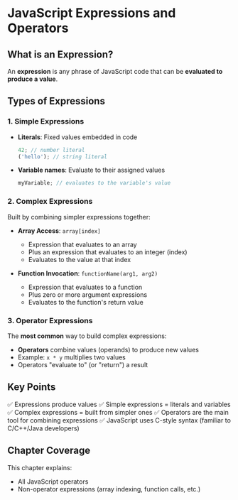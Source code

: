# JavaScript Expressions and Operators

## What is an Expression?

An **expression** is any phrase of JavaScript code that can be **evaluated to produce a value**.

## Types of Expressions

### 1. **Simple Expressions**

- **Literals**: Fixed values embedded in code

  ```javascript
  42; // number literal
  ('hello'); // string literal
  ```

- **Variable names**: Evaluate to their assigned values

  ```javascript
  myVariable; // evaluates to the variable's value
  ```

### 2. **Complex Expressions**

Built by combining simpler expressions together:

- **Array Access**: `array[index]`

  - Expression that evaluates to an array
  - Plus an expression that evaluates to an integer (index)
  - Evaluates to the value at that index

- **Function Invocation**: `functionName(arg1, arg2)`
  - Expression that evaluates to a function
  - Plus zero or more argument expressions
  - Evaluates to the function's return value

### 3. **Operator Expressions**

The **most common** way to build complex expressions:

- **Operators** combine values (operands) to produce new values
- Example: `x * y` multiplies two values
- Operators "evaluate to" (or "return") a result

## Key Points

✅ Expressions produce values
✅ Simple expressions = literals and variables
✅ Complex expressions = built from simpler ones
✅ Operators are the main tool for combining expressions
✅ JavaScript uses C-style syntax (familiar to C/C++/Java developers)

## Chapter Coverage

This chapter explains:

- All JavaScript operators
- Non-operator expressions (array indexing, function calls, etc.)
